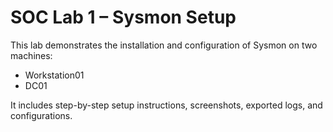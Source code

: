 # SOC Lab 1 – Sysmon Setup

This lab demonstrates the installation and configuration of Sysmon on two machines:
- Workstation01
- DC01

It includes step-by-step setup instructions, screenshots, exported logs, and configurations.
